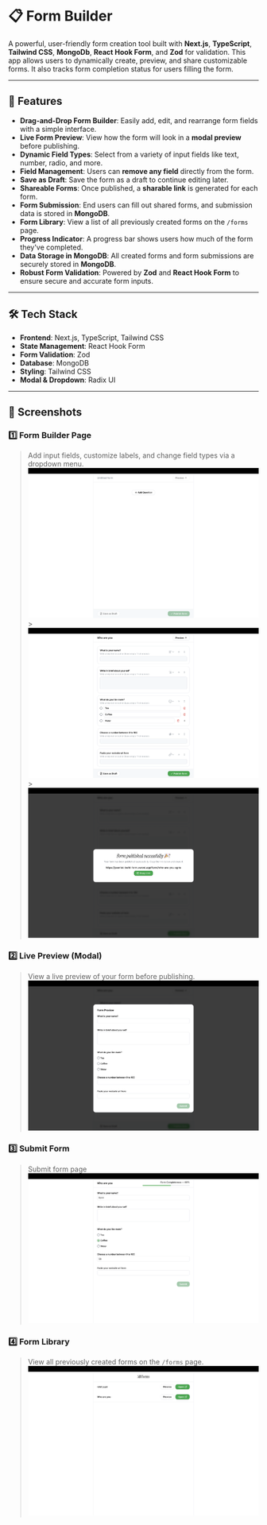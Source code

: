 # 📋 **Form Builder**

A powerful, user-friendly form creation tool built with **Next.js**, **TypeScript**, **Tailwind CSS**, **MongoDb**, **React Hook Form**, and **Zod** for validation. This app allows users to dynamically create, preview, and share customizable forms. It also tracks form completion status for users filling the form.

---

## 🚀 **Features**

- **Drag-and-Drop Form Builder**: Easily add, edit, and rearrange form fields with a simple interface.
- **Live Form Preview**: View how the form will look in a **modal preview** before publishing.
- **Dynamic Field Types**: Select from a variety of input fields like text, number, radio, and more.
- **Field Management**: Users can **remove any field** directly from the form.
- **Save as Draft**: Save the form as a draft to continue editing later.
- **Shareable Forms**: Once published, a **sharable link** is generated for each form.
- **Form Submission**: End users can fill out shared forms, and submission data is stored in **MongoDB**.
- **Form Library**: View a list of all previously created forms on the `/forms` page.
- **Progress Indicator**: A progress bar shows users how much of the form they've completed.
- **Data Storage in MongoDB**: All created forms and form submissions are securely stored in **MongoDB**.
- **Robust Form Validation**: Powered by **Zod** and **React Hook Form** to ensure secure and accurate form inputs.

---

## 🛠️ **Tech Stack**

- **Frontend**: Next.js, TypeScript, Tailwind CSS
- **State Management**: React Hook Form
- **Form Validation**: Zod
- **Database**: MongoDB
- **Styling**: Tailwind CSS
- **Modal & Dropdown**: Radix UI

---

## 📸 **Screenshots**

### 1️⃣ **Form Builder Page**

> Add input fields, customize labels, and change field types via a dropdown menu.  
> ![Form Builder Screenshot](/public//ss-1.png) > ![Form Builder Screenshot](/public/ss-2.png) > ![Form Builder Screenshot](/public/ss-4.png)

### 2️⃣ **Live Preview (Modal)**

> View a live preview of your form before publishing.  
> ![Preview Modal Screenshot](/public/ss-3.png)

### 3️⃣ **Submit Form**

> Submit form page
> ![Preview Modal Screenshot](/public/ss-5.png)

### 4️⃣ **Form Library**

> View all previously created forms on the `/forms` page.  
> ![Forms List Screenshot](/public/ss-6.png)
